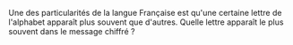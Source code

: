Une des particularités de la langue Française est qu'une certaine lettre de l'alphabet apparaît plus souvent que d'autres. 
Quelle lettre apparaît le plus souvent dans le message chiffré ?